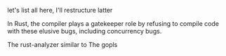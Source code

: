let's list all here, I'll restructure latter

In Rust, the compiler plays a gatekeeper role by refusing to compile code with these elusive bugs, 
including concurrency bugs.

The rust-analyzer similar to The gopls
